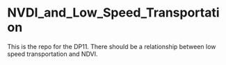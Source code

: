 # NVDI_and_Low_Speed_Transportation
This is the repo for the DP11. There should be a relationship between low speed transportation and NDVI. 
